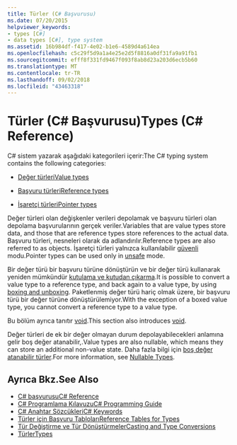 ```yaml
---
title: Türler (C# Başvurusu)
ms.date: 07/20/2015
helpviewer_keywords:
- types [C#]
- data types [C#], type system
ms.assetid: 16b984df-f417-4e02-b1e6-4589d4a614ea
ms.openlocfilehash: c5c29f5d9a1a4e25e2d5f8816a0df31fa9a91fb1
ms.sourcegitcommit: efff8f331fd9467f093f8ab8d23a203d6ecb5b60
ms.translationtype: MT
ms.contentlocale: tr-TR
ms.lasthandoff: 09/02/2018
ms.locfileid: "43463318"
---
```

# <a name="types-c-reference"></a><span data-ttu-id="42a97-102">Türler (C# Başvurusu)</span><span class="sxs-lookup"><span data-stu-id="42a97-102">Types (C# Reference)</span></span>
<span data-ttu-id="42a97-103">C# sistem yazarak aşağıdaki kategorileri içerir:</span><span class="sxs-lookup"><span data-stu-id="42a97-103">The C# typing system contains the following categories:</span></span>  
  
-   [<span data-ttu-id="42a97-104">Değer türleri</span><span class="sxs-lookup"><span data-stu-id="42a97-104">Value types</span></span>](../../../csharp/language-reference/keywords/value-types.md)  
  
-   [<span data-ttu-id="42a97-105">Başvuru türleri</span><span class="sxs-lookup"><span data-stu-id="42a97-105">Reference types</span></span>](../../../csharp/language-reference/keywords/reference-types.md)  
  
-   [<span data-ttu-id="42a97-106">İşaretçi türleri</span><span class="sxs-lookup"><span data-stu-id="42a97-106">Pointer types</span></span>](../../../csharp/programming-guide/unsafe-code-pointers/pointer-types.md)  
  
 <span data-ttu-id="42a97-107">Değer türleri olan değişkenler verileri depolamak ve başvuru türleri olan depolama başvurularının gerçek veriler.</span><span class="sxs-lookup"><span data-stu-id="42a97-107">Variables that are value types store data, and those that are reference types store references to the actual data.</span></span> <span data-ttu-id="42a97-108">Başvuru türleri, nesneleri olarak da adlandırılır.</span><span class="sxs-lookup"><span data-stu-id="42a97-108">Reference types are also referred to as objects.</span></span> <span data-ttu-id="42a97-109">İşaretçi türleri yalnızca kullanılabilir [güvenli](../../../csharp/language-reference/keywords/unsafe.md) modu.</span><span class="sxs-lookup"><span data-stu-id="42a97-109">Pointer types can be used only in [unsafe](../../../csharp/language-reference/keywords/unsafe.md) mode.</span></span>  
  
 <span data-ttu-id="42a97-110">Bir değer türü bir başvuru türüne dönüştürün ve bir değer türü kullanarak yeniden mümkündür [kutulama ve kutudan çıkarma](../../../csharp/programming-guide/types/boxing-and-unboxing.md).</span><span class="sxs-lookup"><span data-stu-id="42a97-110">It is possible to convert a value type to a reference type, and back again to a value type, by using [boxing and unboxing](../../../csharp/programming-guide/types/boxing-and-unboxing.md).</span></span> <span data-ttu-id="42a97-111">Paketlenmiş değer türü hariç olmak üzere, bir başvuru türü bir değer türüne dönüştürülemiyor.</span><span class="sxs-lookup"><span data-stu-id="42a97-111">With the exception of a boxed value type, you cannot convert a reference type to a value type.</span></span>  
  
 <span data-ttu-id="42a97-112">Bu bölüm ayrıca tanıtır [void](../../../csharp/language-reference/keywords/void.md).</span><span class="sxs-lookup"><span data-stu-id="42a97-112">This section also introduces [void](../../../csharp/language-reference/keywords/void.md).</span></span>  
  
 <span data-ttu-id="42a97-113">Değer türleri de ek bir değer olmayan durum depolayabilecekleri anlamına gelir boş değer atanabilir,.</span><span class="sxs-lookup"><span data-stu-id="42a97-113">Value types are also nullable, which means they can store an additional non-value state.</span></span> <span data-ttu-id="42a97-114">Daha fazla bilgi için [boş değer atanabilir türler](../../../csharp/programming-guide/nullable-types/index.md).</span><span class="sxs-lookup"><span data-stu-id="42a97-114">For more information, see [Nullable Types](../../../csharp/programming-guide/nullable-types/index.md).</span></span>  
  
## <a name="see-also"></a><span data-ttu-id="42a97-115">Ayrıca Bkz.</span><span class="sxs-lookup"><span data-stu-id="42a97-115">See Also</span></span>

- [<span data-ttu-id="42a97-116">C# başvurusu</span><span class="sxs-lookup"><span data-stu-id="42a97-116">C# Reference</span></span>](../../../csharp/language-reference/index.md)  
- [<span data-ttu-id="42a97-117">C# Programlama Kılavuzu</span><span class="sxs-lookup"><span data-stu-id="42a97-117">C# Programming Guide</span></span>](../../../csharp/programming-guide/index.md)  
- [<span data-ttu-id="42a97-118">C# Anahtar Sözcükleri</span><span class="sxs-lookup"><span data-stu-id="42a97-118">C# Keywords</span></span>](../../../csharp/language-reference/keywords/index.md)  
- [<span data-ttu-id="42a97-119">Türler için Başvuru Tabloları</span><span class="sxs-lookup"><span data-stu-id="42a97-119">Reference Tables for Types</span></span>](../../../csharp/language-reference/keywords/reference-tables-for-types.md)  
- [<span data-ttu-id="42a97-120">Tür Değiştirme ve Tür Dönüştürmeler</span><span class="sxs-lookup"><span data-stu-id="42a97-120">Casting and Type Conversions</span></span>](../../../csharp/programming-guide/types/casting-and-type-conversions.md)  
- [<span data-ttu-id="42a97-121">Türler</span><span class="sxs-lookup"><span data-stu-id="42a97-121">Types</span></span>](../../../csharp/programming-guide/types/index.md)
